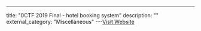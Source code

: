 ---
title: "0CTF 2019 Final - hotel booking system"
description: ""
external_category: "Miscellaneous"
---[Visit Website](https://balsn.tw/ctf_writeup/20190608-0ctf_tctf2019finals/#tctf-hotel-booking-system)

